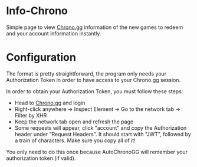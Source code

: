 # Info-Chrono
 Simple page to view [Chrono.gg](https://www.chrono.gg/) information of the new games to redeem and your account information instantly.
# Configuration
The format is pretty straightforward, the program only needs your Authorization Token in order to have access to your Chrono.gg session.

In order to obtain your Authorization Token, you must follow these steps:

* Head to [Chrono.gg](https://www.chrono.gg/) and login
* Right-click anywhere -> Inspect Element -> Go to the network tab -> Filter by XHR
* Keep the network tab open and refresh the page
* Some requests will appear, click "account" and copy the Authorization header under "Request Headers". It should start with "JWT",        followed by a train of characters. Make sure you copy all of it!

You only need to do this once because AutoChronoGG will remember your authorization token (if valid).
